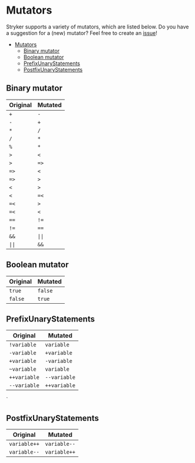 # Mutators
Stryker supports a variety of mutators, which are listed below. Do you have a suggestion for a (new) mutator? Feel free to create an [issue](https://github.com/stryker-mutator/stryker-net/issues)!

<!-- TOC -->

- [Mutators](#mutators)
    - [Binary mutator](#binary-mutator)
    - [Boolean mutator](#boolean-mutator)
    - [PrefixUnaryStatements](#prefixunarystatements)
    - [PostfixUnaryStatements](#postfixunarystatements)

<!-- /TOC -->

## Binary mutator
| Original | Mutated | 
| ------------- | ------------- | 
| `+` | `-` |
| `-` | `+` |
| `*` | `/` |
| `/` | `*` |
| `%` | `*` |
| `>` | `<` |
| `>` | `=>` |
| `=>` | `<` |
| `=>` | `>` |
| `<` | `>` |
| `<` | `=<` |
| `=<` | `>` |
| `=<` | `<` |
| `==` | `!=` |
| `!=` | `==` |
| `&&` | `\|\|`
| `\|\|` | `&&`

## Boolean mutator
| Original | Mutated | 
| ------------- | ------------- | 
| `true` | `false` |
| `false` | `true` |

## PrefixUnaryStatements
|    Original   |   Mutated  | 
| ------------- | ---------- | 
|  `!variable` 	| `variable` |
|  `-variable`  | `+variable`|
|  `+variable` 	| `-variable`|
|  `~variable` 	| `variable` |
|  `++variable` | `--variable` |
|  `--variable` | `++variable` |
`
## PostfixUnaryStatements
|    Original   |   Mutated  | 
| ------------- | ---------- | 
| `variable++`  | `variable--` |
| `variable--`  | `variable++` |